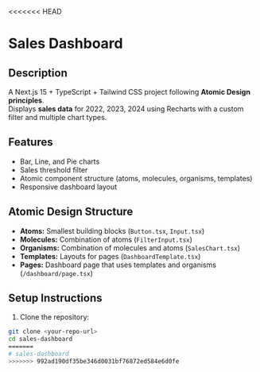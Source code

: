 <<<<<<< HEAD
# Sales Dashboard

## Description
A Next.js 15 + TypeScript + Tailwind CSS project following **Atomic Design principles**.  
Displays **sales data** for 2022, 2023, 2024 using Recharts with a custom filter and multiple chart types.

## Features
- Bar, Line, and Pie charts
- Sales threshold filter
- Atomic component structure (atoms, molecules, organisms, templates)
- Responsive dashboard layout

## Atomic Design Structure
- **Atoms:** Smallest building blocks (`Button.tsx`, `Input.tsx`)  
- **Molecules:** Combination of atoms (`FilterInput.tsx`)  
- **Organisms:** Combination of molecules and atoms (`SalesChart.tsx`)  
- **Templates:** Layouts for pages (`DashboardTemplate.tsx`)  
- **Pages:** Dashboard page that uses templates and organisms (`/dashboard/page.tsx`)  

## Setup Instructions
1. Clone the repository:
```bash
git clone <your-repo-url>
cd sales-dashboard
=======
# sales-dashboard
>>>>>>> 992ad190df35be346d0031bf76872ed584e6d0fe
